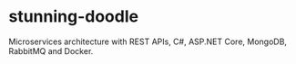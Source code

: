 # stunning-doodle

Microservices architecture with REST APIs, C#, ASP.NET Core, MongoDB, RabbitMQ and Docker.

